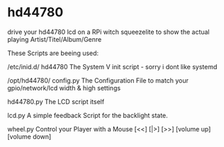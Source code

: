 # hd44780
drive your hd44780 lcd on a RPi witch squeezelite to show the actual playing Artist/Titel/Album/Genre

These Scripts are beeing used:

/etc/inid.d/
hd44780     The System V init script - sorry i dont like systemd


/opt/hd44780/
config.py 	The Configuration File to match your gpio/network/lcd width & high settings

hd44780.py 	The LCD script itself

lcd.py 	    A simple feedback Script for the backlight state.

wheel.py    Control your Player with a Mouse [<<] [|>] [>>] [volume up] [volume down]
